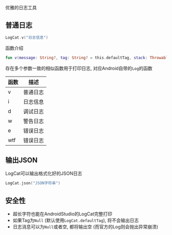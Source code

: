 优雅的日志工具

## 普通日志

```kotlin
LogCat.v("日志信息")
```

函数介绍

```kotlin
fun v(message: String?, tag: String? = this.defaultTag, stack: Throwable? = null)
```

存在多个参数一致的相似函数用于打印日志, 对应Android自带的`Log`的函数

| 函数 | 描述 |
|-|-|
| v | 普通日志 |
| i | 日志信息 |
| d | 调试日志 |
| w | 警告日志 |
| e | 错误日志 |
| wtf | 错误日志 |

## 输出JSON

LogCat可以输出格式化好的JSON日志

```kotlin
LogCat.json("JSON字符串")
```

## 安全性

- 超长字符也能在AndroidStudio的LogCat完整打印
- 如果Tag为`Null` (默认使用`LogCat.defaultTag`), 将不会输出日志
- 日志消息可以为`Null`或者空, 都将输出空 (而官方的Log则会抛出异常崩溃)


